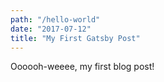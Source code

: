 ```yaml
---
path: "/hello-world"
date: "2017-07-12"
title: "My First Gatsby Post"
---
```


Oooooh-weeee, my first blog post!

